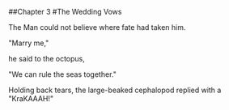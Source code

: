 ##Chapter 3
#The Wedding Vows

The Man could not believe where fate had taken him.

"Marry me,"

he said to the octopus,

"We can rule the seas together."

Holding back tears, the large-beaked cephalopod replied with a "KraKAAAH!"
